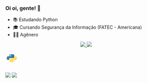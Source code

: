 ### Oi oi, gente! 🦊

- 📚 Estudando Python
- 🎓 Cursando Segurança da Informação (FATEC - Americana)
- 🏳️‍🌈 Agênero

<div align="center">
 <a href="https://github.com/yrveneri071421">
 <img height="180em" src="https://github-readme-stats.vercel.app/api?username=yrveneri071421&show_icons=true&theme=gruvbox&include_all_commits=true&count_private=true"/>
 <img height="180em" src="https://github-readme-stats.vercel.app/api/top-langs/?username=yrveneri071421&layout=compact&langs_count=7&theme=gruvbox"/>
</div>
<div style="display: inline_block"><br>
  <img align="center" height="30" width="40" src="https://raw.githubusercontent.com/devicons/devicon/master/icons/python/python-original.svg">
</div>
  
  ##
  
  <div>
  <a href="https://www.instagram.com/renard_7/" target="_blank"><img src="https://img.shields.io/badge/-Instagram-%23E4405F?style=for-the-badge&logo=instagram&logoColor=white" target="_blank"></a>
  <a href="https://www.linkedin.com/in/yara-veneri-1a104b206/" target="_blank"><img src="https://img.shields.io/badge/-LinkedIn-%230077B5?style=for-the-badge&logo=linkedin&logoColor=white" target="_blank"></a>
